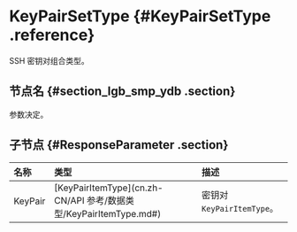 # KeyPairSetType {#KeyPairSetType .reference}

SSH 密钥对组合类型。

## 节点名 {#section_lgb_smp_ydb .section}

参数决定。

## 子节点 {#ResponseParameter .section}

|名称|类型|描述|
|:-|:-|:-|
|KeyPair|[KeyPairItemType](cn.zh-CN/API 参考/数据类型/KeyPairItemType.md#)|密钥对 `KeyPairItemType`。|

